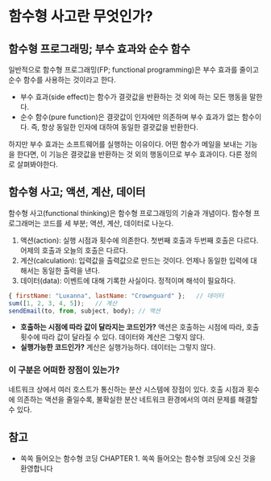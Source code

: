 # 함수형 사고란 무엇인가?

## 함수형 프로그래밍; 부수 효과와 순수 함수

일반적으로 함수형 프로그래밍(FP; functional programming)은 부수 효과를 줄이고 순수 함수를 사용하는 것이라고 한다.

- 부수 효과(side effect)는 함수가 결괏값을 반환하는 것 외에 하는 모든 행동을 말한다.
- 순수 함수(pure function)은 결괏값이 인자에만 의존하며 부수 효과가 없는 함수이다. 즉, 항상 동일한 인자에 대하여 동일한 결괏값을 반환한다.

하지만 부수 효과는 소프트웨어를 실행하는 이유이다. 어떤 함수가 메일을 보내는 기능을 한다면, 이 기능은 결괏값을 반환하는 것 외의 행동이므로 부수 효과이다. 다른 정의로 살펴봐야한다.

## 함수형 사고; 액션, 계산, 데이터

함수형 사고(functional thinking)은 함수형 프로그래밍의 기술과 개념이다. 함수형 프로그래머는 코드를 세 부분; 액션, 계산, 데이터로 나눈다.

1. 액션(action): 실행 시점과 횟수에 의존한다. 첫번째 호출과 두번째 호출은 다르다. 어제의 호출과 오늘의 호출은 다르다.
2. 계산(calculation): 입력값을 출력값으로 만드는 것이다. 언제나 동일한 입력에 대해서는 동일한 출력을 낸다.
3. 데이터(data): 이벤트에 대해 기록한 사실이다. 정적이며 해석이 필요하다.

```javascript
{ firstName: "Luxanna", lastName: "Crownguard" };	// 데이터
sum([1, 2, 3, 4, 5]);	// 계산
sendEmail(to, from, subject, body);	// 액션
```

- **호출하는 시점에 따라 값이 달라지는 코드인가?** 액션은 호출하는 시점에 따라, 호출 횟수에 따라 값이 달라질 수 있다. 데이터와 계산은 그렇지 않다.
- **실행가능한 코드인가?** 계산은 실행가능하다. 데이터는 그렇지 않다.

### 이 구분은 어떠한 장점이 있는가?

네트워크 상에서 여러 호스트가 통신하는 분산 시스템에 장점이 있다. 호출 시점과 횟수에 의존하는 액션을 줄일수록, 불확실한 분산 네트워크 환경에서의 여러 문제를 해결할 수 있다.



## 참고

- 쏙쏙 들어오는 함수형 코딩 CHAPTER 1. 쏙쏙 들어오는 함수형 코딩에 오신 것을 환영합니다
